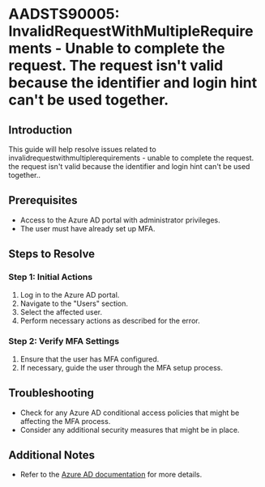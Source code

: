 # AADSTS90005: InvalidRequestWithMultipleRequirements - Unable to complete the request. The request isn't valid because the identifier and login hint can't be used together.

## Introduction
This guide will help resolve issues related to invalidrequestwithmultiplerequirements - unable to complete the request. the request isn't valid because the identifier and login hint can't be used together..

## Prerequisites
- Access to the Azure AD portal with administrator privileges.
- The user must have already set up MFA.

## Steps to Resolve

### Step 1: Initial Actions
1. Log in to the Azure AD portal.
2. Navigate to the "Users" section.
3. Select the affected user.
4. Perform necessary actions as described for the error.

### Step 2: Verify MFA Settings
1. Ensure that the user has MFA configured.
2. If necessary, guide the user through the MFA setup process.

## Troubleshooting
- Check for any Azure AD conditional access policies that might be affecting the MFA process.
- Consider any additional security measures that might be in place.

## Additional Notes
- Refer to the [Azure AD documentation](https://learn.microsoft.com/en-us/azure/active-directory/) for more details.
